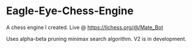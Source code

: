 # Eagle-Eye-Chess-Engine
A chess engine I created. Live @ https://lichess.org/@/Mate_Bot 

Uses alpha-beta pruning minimax search algorithm. V2 is in development.
